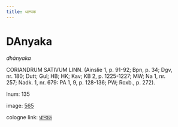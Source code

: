 ```yaml
---
title: धान्यक
---
```


# DAnyaka

<i>dhānyaka</i>  <div n="P" /><bot>CORIANDRUM SATIVUM LINN.</bot> (Ainslie 1, p. 91-92; Bpn, p. 34; Dgv, <div n="lb" />nr. 180; Dutt; Gul; HB; HK; Kav; KB 2, p. 1225-1227; MW; Na 1, nr. <div n="lb" />257; Nadk. 1, nr. 679: PA 1, 9, p. 128-136; PW; Roxb., p. 272).

lnum: 135

image: [565](https://www.sanskrit-lexicon.uni-koeln.de/scans/csl-apidev/servepdf.php?dict=snp&page=565)

cologne link: [धान्यक](https://sanskrit-lexicon.uni-koeln.de/scans/csl-apidev/getword.php?dict=snp&key=धान्यक)

